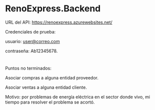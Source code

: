 # RenoExpress.Backend

URL del API: https://renoexpress.azurewebsites.net/


Credenciales de prueba: 

usuario: user@correo.com 

contraseña: Ab12345678.
#
Puntos no terminados:

Asociar compras a alguna entidad proveedor.

Asociar ventas a alguna entidad cliente.

Motivo: por problemas de energía eléctrica en el sector donde vivo, mi tiempo para resolver el problema se acortó.
